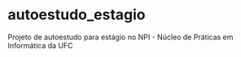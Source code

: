 # autoestudo_estagio
Projeto de autoestudo para estágio no NPI - Núcleo de Práticas em Informática da UFC
